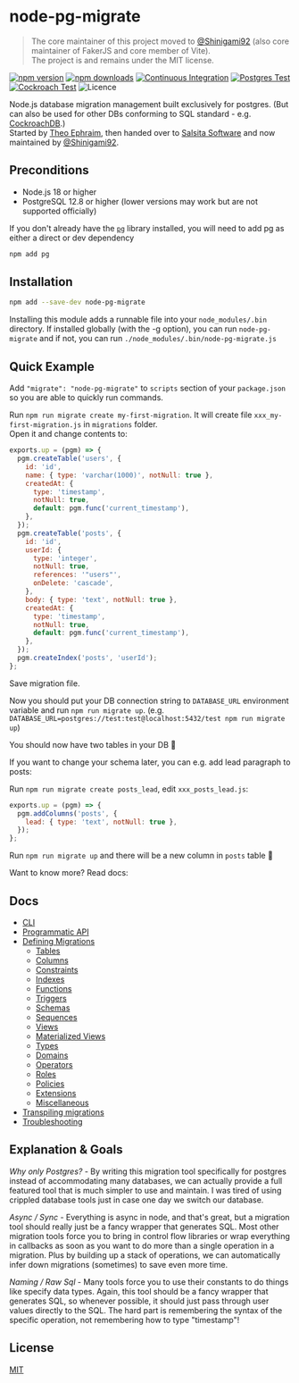 # node-pg-migrate

> The core maintainer of this project moved to [@Shinigami92](https://github.com/Shinigami92) (also core maintainer of FakerJS and core member of Vite).  
> The project is and remains under the MIT license.

[![npm version](https://badgen.net/npm/v/node-pg-migrate)](https://www.npmjs.com/package/node-pg-migrate)
[![npm downloads](https://badgen.net/npm/dm/node-pg-migrate)](https://www.npmjs.com/package/node-pg-migrate)
[![Continuous Integration](https://github.com/salsita/node-pg-migrate/actions/workflows/ci.yml/badge.svg)](https://github.com/salsita/node-pg-migrate/actions/workflows/ci.yml)
[![Postgres Test](https://github.com/salsita/node-pg-migrate/actions/workflows/postgres-test.yml/badge.svg)](https://github.com/salsita/node-pg-migrate/actions/workflows/postgres-test.yml)
[![Cockroach Test](https://github.com/salsita/node-pg-migrate/actions/workflows/cockroach-test.yml/badge.svg)](https://github.com/salsita/node-pg-migrate/actions/workflows/cockroach-test.yml)
![Licence](https://img.shields.io/npm/l/node-pg-migrate.svg?style=flat)

Node.js database migration management built exclusively for postgres. (But can also be used for other DBs conforming to SQL standard - e.g. [CockroachDB](https://github.com/cockroachdb/cockroach).)  
Started by [Theo Ephraim](https://github.com/theoephraim/), then handed over to [Salsita Software](https://www.salsitasoft.com/) and now maintained by [@Shinigami92](https://github.com/Shinigami92).

## Preconditions

- Node.js 18 or higher
- PostgreSQL 12.8 or higher (lower versions may work but are not supported officially)

If you don't already have the [`pg`](https://node-postgres.com/) library installed, you will need to add pg as either a direct or dev dependency

```bash
npm add pg
```

## Installation

```bash
npm add --save-dev node-pg-migrate
```

Installing this module adds a runnable file into your `node_modules/.bin` directory. If installed globally (with the -g option), you can run `node-pg-migrate` and if not, you can run `./node_modules/.bin/node-pg-migrate.js`

## Quick Example

Add `"migrate": "node-pg-migrate"` to `scripts` section of your `package.json` so you are able to quickly run commands.

Run `npm run migrate create my-first-migration`. It will create file `xxx_my-first-migration.js` in `migrations` folder.  
Open it and change contents to:

```js
exports.up = (pgm) => {
  pgm.createTable('users', {
    id: 'id',
    name: { type: 'varchar(1000)', notNull: true },
    createdAt: {
      type: 'timestamp',
      notNull: true,
      default: pgm.func('current_timestamp'),
    },
  });
  pgm.createTable('posts', {
    id: 'id',
    userId: {
      type: 'integer',
      notNull: true,
      references: '"users"',
      onDelete: 'cascade',
    },
    body: { type: 'text', notNull: true },
    createdAt: {
      type: 'timestamp',
      notNull: true,
      default: pgm.func('current_timestamp'),
    },
  });
  pgm.createIndex('posts', 'userId');
};
```

Save migration file.

Now you should put your DB connection string to `DATABASE_URL` environment variable and run `npm run migrate up`.
(e.g. `DATABASE_URL=postgres://test:test@localhost:5432/test npm run migrate up`)

You should now have two tables in your DB :tada:

If you want to change your schema later, you can e.g. add lead paragraph to posts:

Run `npm run migrate create posts_lead`, edit `xxx_posts_lead.js`:

```js
exports.up = (pgm) => {
  pgm.addColumns('posts', {
    lead: { type: 'text', notNull: true },
  });
};
```

Run `npm run migrate up` and there will be a new column in `posts` table :tada:

Want to know more? Read docs:

## Docs

- [CLI](cli.md)
- [Programmatic API](api.md)
- [Defining Migrations](migrations.md)
  - [Tables](tables.md)
  - [Columns](columns.md)
  - [Constraints](constraints.md)
  - [Indexes](indexes.md)
  - [Functions](functions.md)
  - [Triggers](triggers.md)
  - [Schemas](schemas.md)
  - [Sequences](sequences.md)
  - [Views](views.md)
  - [Materialized Views](mViews.md)
  - [Types](types.md)
  - [Domains](domains.md)
  - [Operators](operators.md)
  - [Roles](roles.md)
  - [Policies](policies.md)
  - [Extensions](extensions.md)
  - [Miscellaneous](misc.md)
- [Transpiling migrations](transpiling.md)
- [Troubleshooting](troubleshooting.md)

## Explanation & Goals

_Why only Postgres?_ - By writing this migration tool specifically for postgres instead of accommodating many databases, we can actually provide a full featured tool that is much simpler to use and maintain. I was tired of using crippled database tools just in case one day we switch our database.

_Async / Sync_ - Everything is async in node, and that's great, but a migration tool should really just be a fancy wrapper that generates SQL. Most other migration tools force you to bring in control flow libraries or wrap everything in callbacks as soon as you want to do more than a single operation in a migration. Plus by building up a stack of operations, we can automatically infer down migrations (sometimes) to save even more time.

_Naming / Raw Sql_ - Many tools force you to use their constants to do things like specify data types. Again, this tool should be a fancy wrapper that generates SQL, so whenever possible, it should just pass through user values directly to the SQL. The hard part is remembering the syntax of the specific operation, not remembering how to type "timestamp"!

## License

[MIT](https://github.com/salsita/node-pg-migrate/blob/main/LICENSE)

